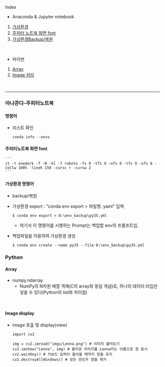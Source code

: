 Index  

* Anaconda & Jupyter notebook  
1. [가상환경](#명령어)  
2. [주피터 노트북 화면 font](#주피터노트북-화면-font)
3. [가상환경Backup/복원](#가상환경-명령어)  

</br>  

* 파이썬  
1. [Array](#Array)  
2. [Image 처리](#Image-display)   

</br>

---  

### 아나콘다-주피터노트북  
#### 명령어  
* 리스트 확인
    ```  
    conda info --envs  
    ```  
  
#### 주피터노트북 화면 font  

    ```  
    jt -t onedork -T -N -kl -f roboto -fs 9 -tfs 9 -nfs 9 -tfs 9 -ofs 8 -cellw 100% -lineh 150 -cursc r -cursw 2
    ```  
 

#### 가상환경 명령어
* backup/복원
 - 가상환경 export
   : "conda env export > 파일명. yaml" 입력  
 
    ```  
    $ conda env export > D:\env_backup\py35.yml  
    ```  
   - 여기서 이 명령어를 시행하는 Prompt는 백업할 env의 프롬프트임.  
 
- 백업파일을 이용하여 가상환경 생성

    ```  
    $ conda env create --name py35 --file D:\env_backup\py35.yml  
    ```  


### Python

#### Array

- numpy.ndarray  
  - NumPy의 N차원 배열 객체(C의 array와 동일 개념)로, 하나의 데이터 타입만 넣을 수 있다(Python의 list와 차이점)  
  
</br>   

#### Image display 
* image 호출 및 display(view)  

    ```  
    import cv2
    
    img = cv2.imread("imgs/Lenna.png") # 이미지 불러오기
    cv2.imshow("Lenna", img) # 불러온 이미지를 Lenna라는 이름으로 창 표시
    cv2.waitKey() # 키보드 입력이 들어올 때까지 창을 유지
    cv2.destroyAllWindows() # 모든 윈도우 창을 제거  
    ```  
      
</br>    
